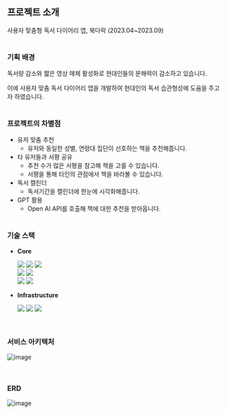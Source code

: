 ## 프로젝트 소개

사용자 맞춤형 독서 다이어리 앱, 북다락 (2023.04~2023.09) <br><br>
### 기획 배경
독서량 감소와 짧은 영상 매체 활성화로 현대인들의 문해력이 감소하고 있습니다.

이에 사용자 맞춤 독서 다이어리 앱을 개발하여 현대인의 독서 습관형성에 도움을 주고자 하였습니다. <br><br>
### 프로젝트의 차별점

- 유저 맞춤 추천
    - 유저와 동일한 성별, 연령대 집단이 선호하는 책을 추천해줍니다.
- 타 유저들과 서평 공유
    - 추천 수가 많은 서평을 참고해 책을 고를 수 있습니다.
    - 서평을 통해 타인의 관점에서 책을 바라볼 수 있습니다.
- 독서 캘린더
    - 독서기간을 캘린더에 한눈에 시각화해줍니다.
- GPT 활용
    - Open AI API를 호출해 책에 대한 추천을 받아옵니다. <br><br>
### 기술 스택
- <b>Core</b>

  <img src="https://img.shields.io/badge/java%2011-262261?style=for-the-badge&logo=openjdk&logoColor=white">
  <img src="https://img.shields.io/badge/gradle-02303A?style=for-the-badge&logo=gradle&logoColor=white">
  <img src="https://img.shields.io/badge/mysql 8.0-4479A1?style=for-the-badge&logo=mysql&logoColor=white"><br>
  <img src="https://img.shields.io/badge/Spring Boot-6DB33F?style=for-the-badge&logo=spring&logoColor=white">
  <img src="https://img.shields.io/badge/Spring Data JPA-6DB33F?style=for-the-badge&logo=Spring JPA&logoColor=white">
  <br>
  <img src="https://img.shields.io/badge/JWT-000000?style=for-the-badge&logo=JSON Web Tokens&logoColor=white">
  <img src="https://img.shields.io/badge/Swagger-85EA2D?style=for-the-badge&logo=Swagger&logoColor=white">


- <b>Infrastructure</b>

  <img src="https://img.shields.io/badge/Amazon EC2-FF9900?style=for-the-badge&logo=Amazon EC2&logoColor=white">
  <img src="https://img.shields.io/badge/Amazon RDS-527FFF?style=for-the-badge&logo=Amazon RDS&logoColor=white">
  <img src="https://img.shields.io/badge/OpenAI-412991?style=for-the-badge&logo=OpenAI&logoColor=white"><br>

<br>


### 서비스 아키텍처
![image](https://github.com/BookDarak/Backend/assets/77109954/697c14af-b060-4b4b-887d-fd137206a158) 

<br>

### ERD
![image](https://github.com/BookDarak/Backend/assets/77109954/0fa4941c-4348-47bd-ae4a-b466edaea830)
